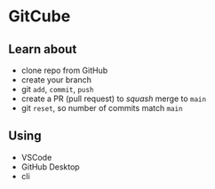 # GitCube

## Learn about
- clone repo from GitHub
- create your branch
- git `add`, `commit`, `push`
- create a PR (pull request) to *squash* merge to `main`
- git `reset`, so number of commits match `main`

## Using
- VSCode
- GitHub Desktop
- cli
